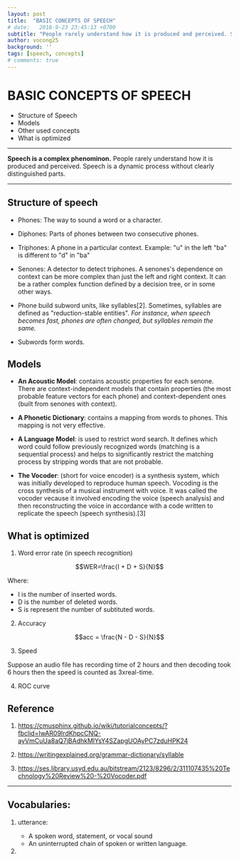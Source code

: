 ```yaml
---
layout: post
title:  "BASIC CONCEPTS OF SPEECH"
# date:   2018-9-23 23:45:13 +0700
subtitle: "People rarely understand how it is produced and perceived. Speech is a dynamic process without clearly distinguished parts."
author: vocong25
background: ''
tags: [speech, concepts]
# comments: true
---
```



# BASIC CONCEPTS OF SPEECH

- Structure of Speech
- Models
- Other used concepts
- What is optimized

--- 

**Speech is a complex phenominon.** People rarely understand how it is produced and perceived. Speech is a dynamic process without clearly distinguished parts.

---
## Structure of speech

- Phones: The way to sound a word or a character.

- Diphones: Parts of phones between two consecutive phones.

- Triphones: A phone in a particular context. Example: "u" in the left "ba" is different to "d" in "ba"

- Senones: A detector to detect triphones. A senones's dependence on context can be more complex than just the left and right context. It can be a rather complex function defined by a decision tree, or in some other ways.

- Phone build subword units, like syllables[2]. Sometimes, syllables are defined as "reduction-stable entities". *For instance, when speech becomes fast, phones are often changed, but syllables remain the same.*

- Subwords form words.

## Models

- **An Acoustic Model**: contains acoustic properties for each senone. There are context-independent models that contain properties (the most probable feature vectors for each phone) and context-dependent ones (built from senones with context).

- **A Phonetic Dictionary**: contains a mapping from words to phones. This mapping is not very effective.

- **A Language Model**: is used to restrict word search. It defines which word could follow previously recognized words (matching is a sequential process) and helps to significantly restrict the matching process by stripping words that are not probable.

- **The Vocoder**: (short for voice encoder) is a synthesis system, which was initially developed to reproduce human speech. Vocoding is the cross synthesis of a musical instrument with voice. It was called the vocoder vecause it involved encoding the voice (speech analysis) and then reconstructing the voice in accordance with a code written to replicate the speech (speech synthesis).[3]

## What is optimized

1.  Word error rate (in speech recognition) 

$$WER=\frac{I + D + S}{N}$$

Where: 
- I is the number of inserted words.
- D is the number of deleted words.
- S is represent the number of subtituted words.

2. Accuracy

$$acc = \frac{N - D - S}{N}$$

3. Speed

Suppose an audio file has recording time of 2 hours and then decoding took 6 hours then the speed is counted as 3xreal-time.

4. ROC curve

## Reference

1. https://cmusphinx.github.io/wiki/tutorialconcepts/?fbclid=IwAR09IrdKhpcCNQ-ayVmCuUa8aQ7jBAdhkMlYsY4SZapgUOAyPC7zduHPK24

2. https://writingexplained.org/grammar-dictionary/syllable

3. https://ses.library.usyd.edu.au/bitstream/2123/8296/2/311107435%20Technology%20Review%20-%20Vocoder.pdf
---

## Vocabularies:

1. utterance: 
    - A spoken word, statement, or vocal sound
    - An uninterrupted chain of spoken or written language.

2. 

